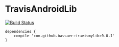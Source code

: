# TravisAndroidLib

[![Build Status](https://travis-ci.org/bassaer/TravisAndroidLib.svg?branch=master)](https://travis-ci.org/bassaer/TravisAndroidLib)

```
dependencies {
    compile 'com.github.bassaer:travismylib:0.0.1'
}
```

